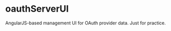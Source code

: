 oauthServerUI
=============

AngularJS-based management UI for OAuth provider data. Just for practice.
